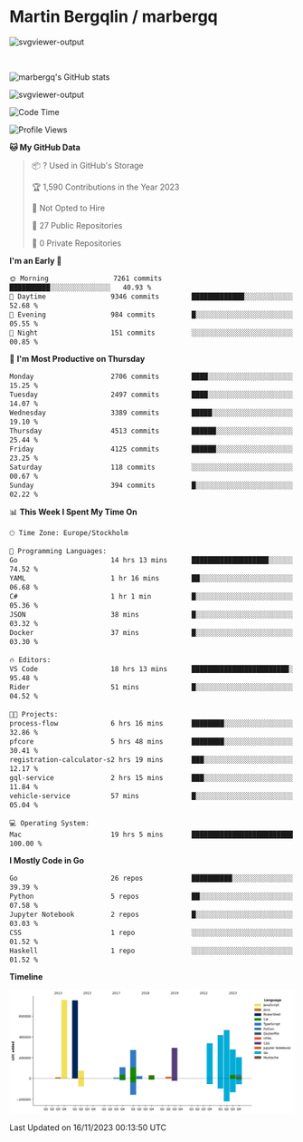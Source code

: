 # Martin Bergqlin / marbergq

![svgviewer-output](https://user-images.githubusercontent.com/2405410/206014777-22d41ecb-c24f-421d-b7d9-bba2cb5bb0de.svg)

<br>

<!--- [![Martin's Week](https://github-readme-stats.vercel.app/api/wakatime?username=marbergq&theme=dark)](https://github.com/anuraghazra/github-readme-stats) -->

![marbergq's GitHub stats](https://github-readme-stats.vercel.app/api?username=marbergq&count_private=true&show_icons=true)

![svgviewer-output](https://wakatime.com/badge/user/3f0a2069-6683-4e19-9a4a-7d21ea815067.svg)

<!--START_SECTION:waka-->
![Code Time](http://img.shields.io/badge/Code%20Time-3%2C510%20hrs%206%20mins-blue)

![Profile Views](http://img.shields.io/badge/Profile%20Views-0-blue)

**🐱 My GitHub Data** 

> 📦 ? Used in GitHub's Storage 
 > 
> 🏆 1,590 Contributions in the Year 2023
 > 
> 🚫 Not Opted to Hire
 > 
> 📜 27 Public Repositories 
 > 
> 🔑 0 Private Repositories 
 > 
**I'm an Early 🐤** 

```text
🌞 Morning                7261 commits        ██████████░░░░░░░░░░░░░░░   40.93 % 
🌆 Daytime                9346 commits        █████████████░░░░░░░░░░░░   52.68 % 
🌃 Evening                984 commits         █░░░░░░░░░░░░░░░░░░░░░░░░   05.55 % 
🌙 Night                  151 commits         ░░░░░░░░░░░░░░░░░░░░░░░░░   00.85 % 
```
📅 **I'm Most Productive on Thursday** 

```text
Monday                   2706 commits        ████░░░░░░░░░░░░░░░░░░░░░   15.25 % 
Tuesday                  2497 commits        ████░░░░░░░░░░░░░░░░░░░░░   14.07 % 
Wednesday                3389 commits        █████░░░░░░░░░░░░░░░░░░░░   19.10 % 
Thursday                 4513 commits        ██████░░░░░░░░░░░░░░░░░░░   25.44 % 
Friday                   4125 commits        ██████░░░░░░░░░░░░░░░░░░░   23.25 % 
Saturday                 118 commits         ░░░░░░░░░░░░░░░░░░░░░░░░░   00.67 % 
Sunday                   394 commits         █░░░░░░░░░░░░░░░░░░░░░░░░   02.22 % 
```


📊 **This Week I Spent My Time On** 

```text
🕑︎ Time Zone: Europe/Stockholm

💬 Programming Languages: 
Go                       14 hrs 13 mins      ███████████████████░░░░░░   74.52 % 
YAML                     1 hr 16 mins        ██░░░░░░░░░░░░░░░░░░░░░░░   06.68 % 
C#                       1 hr 1 min          █░░░░░░░░░░░░░░░░░░░░░░░░   05.36 % 
JSON                     38 mins             █░░░░░░░░░░░░░░░░░░░░░░░░   03.32 % 
Docker                   37 mins             █░░░░░░░░░░░░░░░░░░░░░░░░   03.30 % 

🔥 Editors: 
VS Code                  18 hrs 13 mins      ████████████████████████░   95.48 % 
Rider                    51 mins             █░░░░░░░░░░░░░░░░░░░░░░░░   04.52 % 

🐱‍💻 Projects: 
process-flow             6 hrs 16 mins       ████████░░░░░░░░░░░░░░░░░   32.86 % 
pfcore                   5 hrs 48 mins       ████████░░░░░░░░░░░░░░░░░   30.41 % 
registration-calculator-s2 hrs 19 mins       ███░░░░░░░░░░░░░░░░░░░░░░   12.17 % 
gql-service              2 hrs 15 mins       ███░░░░░░░░░░░░░░░░░░░░░░   11.84 % 
vehicle-service          57 mins             █░░░░░░░░░░░░░░░░░░░░░░░░   05.04 % 

💻 Operating System: 
Mac                      19 hrs 5 mins       █████████████████████████   100.00 % 
```

**I Mostly Code in Go** 

```text
Go                       26 repos            ██████████░░░░░░░░░░░░░░░   39.39 % 
Python                   5 repos             ██░░░░░░░░░░░░░░░░░░░░░░░   07.58 % 
Jupyter Notebook         2 repos             █░░░░░░░░░░░░░░░░░░░░░░░░   03.03 % 
CSS                      1 repo              ░░░░░░░░░░░░░░░░░░░░░░░░░   01.52 % 
Haskell                  1 repo              ░░░░░░░░░░░░░░░░░░░░░░░░░   01.52 % 
```



**Timeline**

![Lines of Code chart](https://raw.githubusercontent.com/marbergq/marbergq/main/assets/bar_graph.png)


 Last Updated on 16/11/2023 00:13:50 UTC
<!--END_SECTION:waka-->
